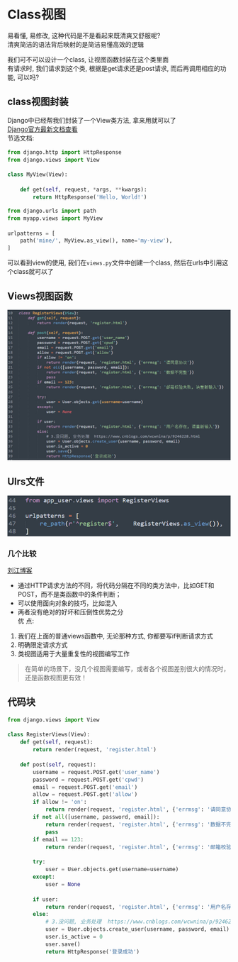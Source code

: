 Class视图    
=====  

易看懂, 易修改, 这种代码是不是看起来既清爽又舒服呢?     
清爽简洁的语法背后映射的是简洁易懂高效的逻辑        
  
我们可不可以设计一个class, 让视图函数封装在这个类里面           
有请求时, 我们请求到这个类,  根据是get请求还是post请求, 而后再调用相应的功能,  可以吗?       
 
## class视图封装    
Django中已经帮我们封装了一个View类方法, 拿来用就可以了    
[Django官方最新文档查看](https://docs.djangoproject.com/en/3.0/ref/class-based-views/base/)    
节选文档:    
```Python
from django.http import HttpResponse
from django.views import View

class MyView(View):

    def get(self, request, *args, **kwargs):
        return HttpResponse('Hello, World!')
```

```Python
from django.urls import path
from myapp.views import MyView

urlpatterns = [
    path('mine/', MyView.as_view(), name='my-view'),
]
```
可以看到view的使用,  我们在`views.py`文件中创建一个class, 然后在urls中引用这个class就可以了  

## Views视图函数  
![class-views-1](https://github.com/KissMyLady/Django/blob/master/Img/django_hight/class-views-1.jpg)  


## Ulrs文件  
![class-views-2](https://github.com/KissMyLady/Django/blob/master/Img/django_hight/class-views-2.jpg)  



### 几个比较   
[刘江博客](http://www.liujiangblog.com/blog/37/)    
* 通过HTTP请求方法的不同，将代码分隔在不同的类方法中，比如GET和POST，而不是类函数中的条件判断；    
* 可以使用面向对象的技巧，比如混入  
* 两者没有绝对的好坏和压倒性优势之分      
优 点:   
1. 我们在上面的普通views函数中,  无论那种方式, 你都要写if判断请求方式       
2. 明确限定请求方式   
3. 类视图适用于大量重复性的视图编写工作    
> 在简单的场景下，没几个视图需要编写，或者各个视图差别很大的情况时，还是函数视图更有效！ 


## 代码块  
```Python
from django.views import View

class RegisterViews(View):
    def get(self, request):
        return render(request, 'register.html')

    def post(self, request):
        username = request.POST.get('user_name')
        password = request.POST.get('cpwd')
        email = request.POST.get('email')
        allow = request.POST.get('allow')
        if allow != 'on':
            return render(request, 'register.html', {'errmsg': '请同意协议'})
        if not all([username, password, email]):
            return render(request, 'register.html', {'errmsg': '数据不完整'})
            pass
        if email == 123:
            return render(request, 'register.html', {'errmsg': '邮箱校验失败, 请重新输入'})

        try:
            user = User.objects.get(username=username)
        except:
            user = None

        if user:
            return render(request, 'register.html', {'errmsg': '用户名存在, 请重新输入'})
        else:
            # 3.没问题, 业务处理  https://www.cnblogs.com/wcwnina/p/9246228.html
            user = User.objects.create_user(username, password, email)
            user.is_active = 0
            user.save()
            return HttpResponse('登录成功')
``` 
